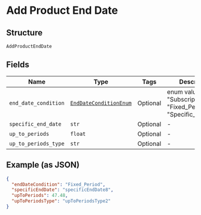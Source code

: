 
# Add Product End Date

## Structure

`AddProductEndDate`

## Fields

| Name | Type | Tags | Description |
|  --- | --- | --- | --- |
| `end_date_condition` | [`EndDateConditionEnum`](../../doc/models/end-date-condition-enum.md) | Optional | enum values are "Subscription_End" "Fixed_Period" "Specific_End_Date" |
| `specific_end_date` | `str` | Optional | - |
| `up_to_periods` | `float` | Optional | - |
| `up_to_periods_type` | `str` | Optional | - |

## Example (as JSON)

```json
{
  "endDateCondition": "Fixed_Period",
  "specificEndDate": "specificEndDate8",
  "upToPeriods": 47.48,
  "upToPeriodsType": "upToPeriodsType2"
}
```

